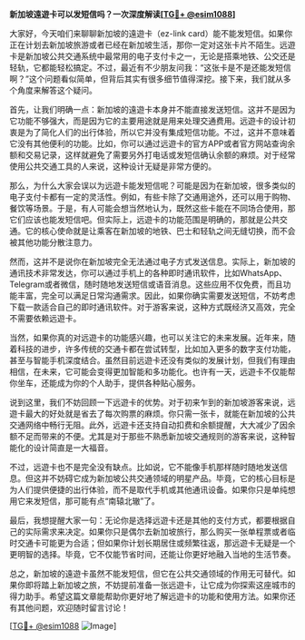 **新加坡遠遊卡可以发短信吗？一次深度解读[[TG💪+ @esim1088](https://t.me/s/esim1088)]**

大家好，今天咱们来聊聊新加坡的遠遊卡（ez-link card）能不能发短信。如果你正在计划去新加坡旅游或者已经在新加坡生活，那你一定对这张卡片不陌生。远遊卡是新加坡公共交通系统中最常用的电子支付卡之一，无论是搭乘地铁、公交还是轻轨，它都能轻松搞定。不过，最近有不少朋友问我：“这张卡是不是还能发短信啊？”这个问题看似简单，但背后其实有很多细节值得深挖。接下来，我们就从多个角度来解答这个疑问。

首先，让我们明确一点：新加坡的遠遊卡本身并不能直接发送短信。这并不是因为它功能不够强大，而是因为它的主要用途就是用来处理交通费用。远遊卡的设计初衷是为了简化人们的出行体验，所以它并没有集成短信功能。不过，这并不意味着它没有其他便利的功能。比如，你可以通过远遊卡的官方APP或者官方网站查询余额和交易记录，这样就避免了需要另外打电话或发短信确认余额的麻烦。对于经常使用公共交通工具的人来说，这种设计无疑是非常方便的。

那么，为什么大家会误以为远遊卡能发短信呢？可能是因为在新加坡，很多类似的电子支付卡都有一定的灵活性。例如，有些卡除了交通用途外，还可以用于购物、餐饮等场景。于是，有人可能会想当然地认为，既然这些卡能在不同场合使用，那它们应该也能发短信吧。但实际上，远遊卡的功能范围是明确的，那就是公共交通。它的核心使命就是让乘客在新加坡的地铁、巴士和轻轨之间无缝切换，而不会被其他功能分散注意力。

然而，这并不是说你在新加坡完全无法通过电子方式发送信息。实际上，新加坡的通讯技术非常发达，你可以通过手机上的各种即时通讯软件，比如WhatsApp、Telegram或者微信，随时随地发送短信或语音消息。这些应用不仅免费，而且功能丰富，完全可以满足日常沟通需求。因此，如果你确实需要发送短信，不妨考虑下载一款适合自己的即时通讯软件。对于游客来说，这种方式既经济又高效，完全不需要依赖远遊卡。

当然，如果你真的对远遊卡的功能感兴趣，也可以关注它的未来发展。近年来，随着科技的进步，许多传统的交通卡都在尝试转型，比如加入更多的数字支付功能，甚至与智能手机深度结合。虽然目前远遊卡还没有类似的发展计划，但我们有理由相信，在未来，它可能会变得更加智能和多功能化。也许有一天，远遊卡不仅能帮你坐车，还能成为你的个人助手，提供各种贴心服务。

说到这里，我们不妨回顾一下远遊卡的优势。对于初来乍到的新加坡游客来说，远遊卡最大的好处就是省去了每次购票的麻烦。你只需一张卡，就能在新加坡的公共交通网络中畅行无阻。此外，远遊卡还支持自动扣费和余额提醒，大大减少了因余额不足而带来的不便。尤其是对于那些不熟悉新加坡交通规则的游客来说，这种智能化的设计简直是一大福音。

不过，远遊卡也不是完全没有缺点。比如说，它不能像手机那样随时随地发送信息。但这并不妨碍它成为新加坡公共交通领域的明星产品。毕竟，它的核心目标是为人们提供便捷的出行体验，而不是取代手机或其他通讯设备。如果你只是单纯想用它来发短信，那可能有点“南辕北辙”了。

最后，我想提醒大家一句：无论你是选择远遊卡还是其他的支付方式，都要根据自己的实际需求来决定。如果你只是偶尔去新加坡旅行，那么购买一张单程票或者临时交通卡可能更为合适；但如果你计划长期居住或频繁往返，那远遊卡无疑是一个更明智的选择。毕竟，它不仅能节省时间，还能让你更好地融入当地的生活节奏。

总之，新加坡的遠遊卡虽然不能发短信，但它在公共交通领域的作用无可替代。如果你即将踏上新加坡之旅，不妨提前准备一张远遊卡，让它成为你探索这座城市的得力助手。希望这篇文章能帮助你更好地了解远遊卡的功能和使用方法。如果你还有其他问题，欢迎随时留言讨论！

[[TG💪+ @esim1088](https://t.me/s/esim1088) ![Image](https://i.postimg.cc/4NQfJmqS/Snipaste-2025-05-13-00-14-12.png)]